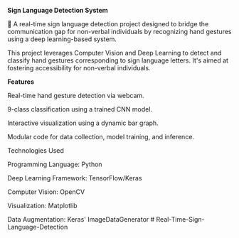 **Sign Language Detection System**

🚀 A real-time sign language detection project designed to bridge the communication gap for non-verbal individuals by recognizing hand gestures using a deep learning-based system.

This project leverages Computer Vision and Deep Learning to detect and classify hand gestures corresponding to sign language letters. It's aimed at fostering accessibility for non-verbal individuals.

**Features**

Real-time hand gesture detection via webcam.

9-class classification using a trained CNN model.

Interactive visualization using a dynamic bar graph.

Modular code for data collection, model training, and inference.

Technologies Used

Programming Language: Python

Deep Learning Framework: TensorFlow/Keras

Computer Vision: OpenCV

Visualization: Matplotlib

Data Augmentation: Keras' ImageDataGenerator
#   R e a l - T i m e - S i g n - L a n g u a g e - D e t e c t i o n  
 